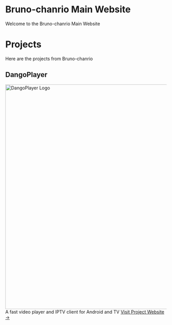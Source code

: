 # Bruno-chanrio Main Website
Welcome to the Bruno-chanrio Main Website

# Projects
Here are the projects from Bruno-chanrio

## DangoPlayer
<img alt='DangoPlayer Logo' width='700' src='https://brunochanrio.github.io/DangoPlayer/assets/DangoPlayerUni_Logo.png'/>
A fast video player and IPTV client for Android and TV
<a href="https://brunochanrio.github.io/DangoPlayer/">Visit Project Website -></a>
